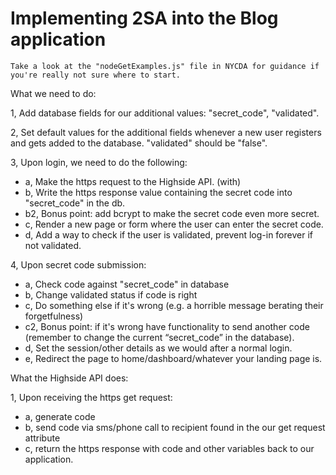 # Implementing 2SA into the Blog application

    Take a look at the "nodeGetExamples.js" file in NYCDA for guidance if you're really not sure where to start. 

What we need to do: 

1, Add database fields for our additional values: "secret_code", "validated".

2, Set default values for the additional fields whenever a new user registers and gets added to the database. "validated" should be "false".

3, Upon login, we need to do the following:
-	a, Make the https request to the Highside API. (with)
-	b, Write the https response value containing the secret code into "secret_code" in the db. 
-	b2, Bonus point: add bcrypt to make the secret code even more secret.
-	c, Render a new page or form where the user can enter the secret code.
-	d, Add a way to check if the user is validated, prevent log-in forever if not validated. 

4, Upon secret code submission:
-	a, Check code against "secret_code" in database 
-	b, Change validated status if code is right
-	c, Do something else if it's wrong (e.g. a horrible message berating their forgetfulness)
-	c2, Bonus point: if it's wrong have functionality to send another code (remember to change the current “secret_code” in the database).
-	d, Set the session/other details as we would after a normal login.
-	e, Redirect the page to home/dashboard/whatever your landing page is. 


What the Highside API does:

1, Upon receiving the https get request: 
-	a, generate code
-	b, send code via sms/phone call to recipient found in the our get request attribute
-	c, return the https response with code and other variables back to our application.
